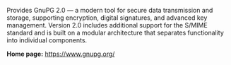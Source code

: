 Provides GnuPG 2.0 — a modern tool for secure data transmission and storage,
supporting encryption, digital signatures, and advanced key management.
Version 2.0 includes additional support for the S/MIME standard and is built on a modular architecture
that separates functionality into individual components.

**Home page:** <https://www.gnupg.org/>
